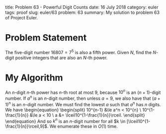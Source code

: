 title: Problem 63 - Powerful Digit Counts
date: 16 July 2018
category: euler
tags: proof
slug: euler/63
problem: 63
summary: My solution to problem 63 of Project Euler.

# Problem Statement

The five-digit number $16807 = 7^5$ is also a fifth power.
Given $N$, find the $N$-digit positive integers that are also an $N$-th power.

# My Algorithm

An $n$-digit $n$-th power has $n$-th root at most 9, because $10^n$ is an $(n+1)$-digit number.
If $a^n$ is an $n$-digit number, then unless $a = 9$, we also have that $(a+1)^n$ is an $n$-digit number.
We must find the lowest $a$ such that $a^n$ has $n$ digits.
We have
\begin{equation}
	\begin{split}
		10^{n-1} &\le a^n < 10^{n} \\
		10^{1-\frac{1}{n}} &\le a < 10 \\
		a &= \lceil10^{1-\frac{1}{n}}\rceil.
	\end{split}
\end{equation}
And so $k^n$ is an $n$-digit number for all $k \in [\lceil10^{1-\frac{1}{n}}\rceil,9]$.
We enumerate these in $O(1)$ time.